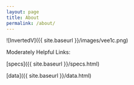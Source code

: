 ```yaml
---
layout: page
title: About
permalink: /about/
---
```


![InvertedV]({{ site.baseurl }}/images/vee1c.png)

Moderately Helpful Links:

[specs]({{ site.baseurl }}/specs.html)

[data]({{ site.baseurl }}/data.html)
